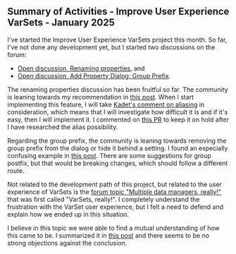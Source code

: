## Summary of Activities - Improve User Experience VarSets - January 2025

I've started the Improve User Experience VarSets project this month.  So far,
I've not done any development yet, but I started two discussions on the forum:
- [Open discussion, Renaming properties](https://forum.freecad.org/viewtopic.php?t=93705), and
- [Open discussion, Add Property Dialog: Group Prefix](https://forum.freecad.org/viewtopic.php?t=93844).

The renaming properties discussion has been fruitful so far.  The community is
leaning towards my recommendation in [this
post](https://forum.freecad.org/viewtopic.php?p=802600#p802600).  When I start
implementing this feature, I will take [Kadet's comment on
aliasing](https://forum.freecad.org/viewtopic.php?p=803142#p803142) in
consideration, which means that I will investigate how difficult it is and if
it's easy, then I will implement it.  I commented on [this
PR](https://github.com/FreeCAD/FreeCAD/pull/16990) to keep it on hold after I
have researched the alias possibility.

Regarding the group prefix, the community is leaning towards removing the group
prefix from the dialog or hide it behind a setting.  I found an especially
confusing example in [this
post](https://forum.freecad.org/viewtopic.php?p=803899#p803899).  There are
some suggestions for group postfix, but that would be breaking changes, which
should follow a different route.

Not related to the development path of this project, but related to the user
experience of VarSets is the [forum topic "Multiple data managers,
really!"](https://forum.freecad.org/viewtopic.php?t=93616) that was first
called "VarSets, really!".  I completely understand the frustration with the
VarSet user experience, but I felt a need to defend and explain how we ended up
in this situation.

I believe in this topic we were able to find a mutual understanding of how this
came to be.  I summarized it in [this
post](https://forum.freecad.org/viewtopic.php?p=803139#p803139) and there seems
to be no strong objections against the conclusion.
